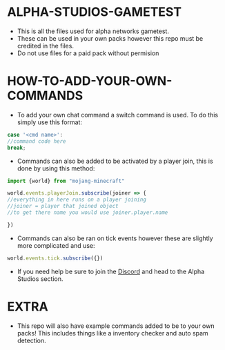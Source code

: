 # ALPHA-STUDIOS-GAMETEST
- This is all the files used for alpha networks gametest.
- These can be used in your own packs however this repo must be credited in the files.
- Do not use files for a paid pack without permision
# HOW-TO-ADD-YOUR-OWN-COMMANDS
- To add your own chat command a switch command is used. To do this simply use this format:
```js
case '<cmd name>':
//command code here
break;
```
- Commands can also be added to be activated by a player join, this is done by using this method:
```js
import {world} from "mojang-minecraft"

world.events.playerJoin.subscribe(joiner => {
//everything in here runs on a player joining
//joiner = player that joined object
//to get there name you would use joiner.player.name

})

```

- Commands can also be ran on tick events however these are slightly more complicated and use:
```js
world.events.tick.subscribe({})
```

- If you need help be sure to join the [Discord](https://discord.gg/JGDkX2PDsY) and head to the Alpha Studios section.

# EXTRA

- This repo will also have example commands added to be to your own packs! This includes things like a inventory checker and auto spam detection.
